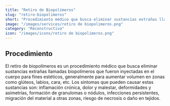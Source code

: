 ```yaml
---
title: "Retiro de Biopolímeros"
slug: "retiro-biopolimeros"
short: "Procedimiento médico que busca eliminar sustancias extrañas llamadas biopolímeros que fueron inyectadas en el cuerpo para fines estéticos."
image: "/images/services/retiro de biopolimeros.png"
category: "Reconstructiva"
icon: "/images/icons/retiro de biopolimeros.png"
---
```

## Procedimiento
El retiro de biopolímeros es un procedimiento médico que busca eliminar sustancias extrañas llamadas biopolímeros que fueron inyectadas en el cuerpo para fines estéticos, generalmente para aumentar volumen en zonas como glúteos, labios, cara, etc. Los síntomas que pueden causar estas sustancias son: inflamación crónica, dolor y malestar, deformidades y asimetrías, formación de granulomas o nódulos, infecciones persistentes, migración del material a otras zonas, riesgo de necrosis o daño en tejidos.